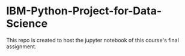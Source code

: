 # IBM-Python-Project-for-Data-Science
This repo is created to host the jupyter notebook of this course's final assignment.
